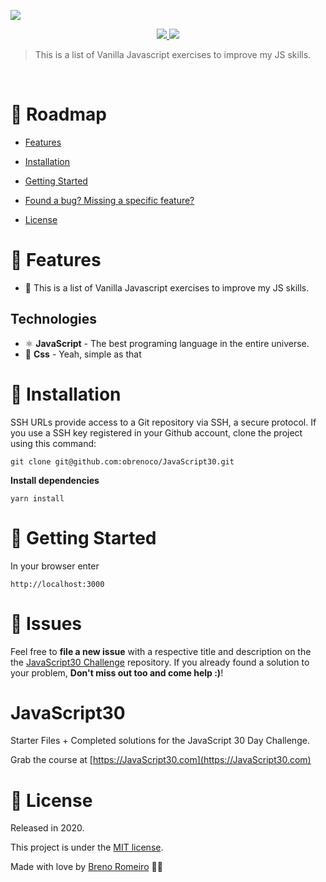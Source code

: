 ![](https://javascript30.com/images/JS3-social-share.png)
<p  align="center">
  <a  href="">
  <img  src="https://img.shields.io/github/stars/obrenoco/JavaScript30" />
  </a>
  <img  src="https://img.shields.io/github/forks/obrenoco/JavaScript30" />
  </a>
</p>




> This is a list of Vanilla Javascript exercises to improve my JS skills.



<br />



# :pushpin: Roadmap



* [Features](#rocket-features)

* [Installation](#construction_worker-installation)


* [Getting Started](#runner-getting-started)


* [Found a bug? Missing a specific feature?](#bug-issues)


* [License](#closed_book-license)




# :rocket: Features

 * 🍕 This is a list of Vanilla Javascript exercises to improve my JS skills.



## Technologies

 * ⚛ **JavaScript** - The best programing language in the entire universe.
 * 💅 **Css** - Yeah, simple as that


# :construction_worker: Installation



SSH URLs provide access to a Git repository via SSH, a secure protocol. If you use a SSH key registered in your Github account, clone the project using this command:



```git clone git@github.com:obrenoco/JavaScript30.git```



**Install dependencies**

```yarn install```



# :runner: Getting Started
In your browser enter

    http://localhost:3000


# :bug: Issues



Feel free to **file a new issue** with a respective title and description on the the [JavaScript30 Challenge](https://github.com/obrenoco) repository. If you already found a solution to your problem, **Don't miss out too and come help :)**!



# JavaScript30

Starter Files + Completed solutions for the JavaScript 30 Day Challenge.

Grab the course at [https://JavaScript30.com](https://JavaScript30.com)


# :closed_book: License


Released in 2020.

This project is under the [MIT license](https://github.com/obrenoco).

Made with love by [Breno Romeiro](https://github.com/obrenoco) 💜🚀
